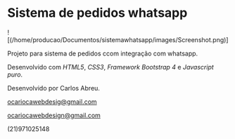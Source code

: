 # Sistema de pedidos whatsapp

![(/home/producao/Documentos/sistemawhatsapp/images/Screenshot.png)]



Projeto para sistema de pedidos ccom integração com whatsapp.

Desenvolvido com *HTML5*, *CSS3*, *Framework Bootstrap 4* e *Javascript puro*.

Desenvolvido por Carlos Abreu.

ocariocawebdesig@gmail.com

ocariocawebdesign@gmail.com

(21)971025148

```javascript

```


